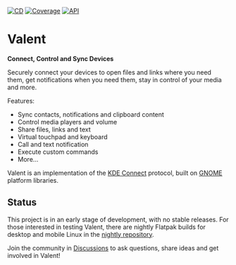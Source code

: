 [![CD](https://github.com/andyholmes/valent/actions/workflows/cd.yml/badge.svg)](https://github.com/andyholmes/valent/actions/workflows/cd.yml)
[![Coverage](https://coveralls.io/repos/github/andyholmes/valent/badge.svg?branch=main)](https://andyholmes.ca/valent/coverage/index.html)
[![API](https://img.shields.io/badge/API-unstable-yellow)](https://andyholmes.ca/valent/documentation/index.html)

# Valent

**Connect, Control and Sync Devices**

Securely connect your devices to open files and links where you need them, get
notifications when you need them, stay in control of your media and more.

Features:

* Sync contacts, notifications and clipboard content
* Control media players and volume
* Share files, links and text
* Virtual touchpad and keyboard
* Call and text notification
* Execute custom commands
* More…

Valent is an implementation of the [KDE Connect][kdeconnect] protocol, built on
[GNOME][gnome] platform libraries.

## Status

This project is in an early stage of development, with no stable releases. For
those interested in testing Valent, there are nightly Flatpak builds for
desktop and mobile Linux in the [nightly repository][valent-flatpakref].

Join the community in [Discussions] to ask questions, share ideas and get
involved in Valent!

[discussions]: https://github.com/andyholmes/valent/discussions
[gnome]: https://www.gnome.org
[kdeconnect]: https://kdeconnect.kde.org
[valent-flatpakref]: https://valent.andyholmes.ca/valent.flatpakref

